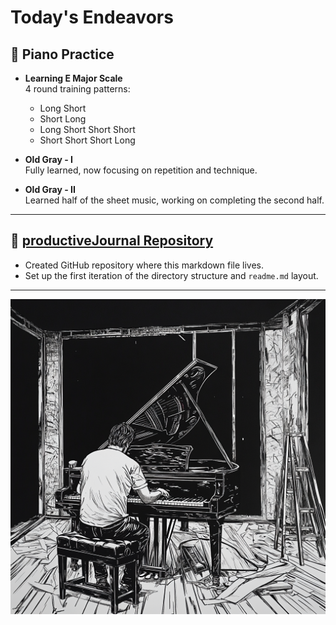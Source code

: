 # Today's Endeavors

## 🎹 Piano Practice

- **Learning E Major Scale**  
  4 round training patterns:

  - Long Short
  - Short Long
  - Long Short Short Short
  - Short Short Short Long

- **Old Gray - I**  
  Fully learned, now focusing on repetition and technique.

- **Old Gray - II**  
  Learned half of the sheet music, working on completing the second half.

---

## 📓 [productiveJournal Repository](https://github.com/scondo-prof/productiveJournal)

- Created GitHub repository where this markdown file lives.
- Set up the first iteration of the directory structure and `readme.md` layout.

---

![Piano Architecture](./assets/pianoArchitect.png)
